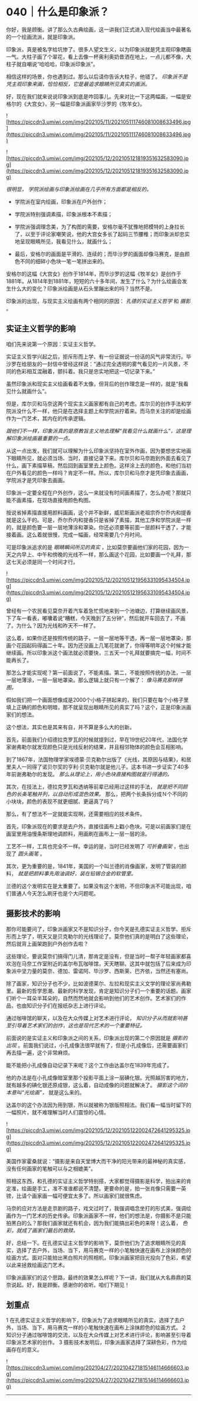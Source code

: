 # 040｜什么是印象派？

你好，我是顾衡。讲了那么久古典绘画，这一讲我们正式进入现代绘画当中最著名的一个绘画流派，就是印象派。

印象派，真是被名字给坑惨了。很多人望文生义，以为印象派就是凭主观印象瞎画一气。大柱子画了个翠花，看上去像一杯奥利奥奶昔洒在地上，一点儿都不像，大柱子就自嘲说“哈哈哈，印象派印象派”。

相信这样的场景，你也遇到过。那么以后请你告诉大柱子，他错了。 *印象派不是凭主观印象来画，恰恰相反，它是最追求眼睛所见真实的画派。*

好，现在我们就来说说印象派到底是咋回事儿。先来对比一下这两幅画，一幅是安格尔的《大宫女》，另一幅是印象派画家毕沙罗的《牧羊女》。

![https://piccdn3.umiwi.com/img/202105/11/202105111746081008633496.jpg](https://piccdn3.umiwi.com/img/202105/11/202105111746081008633496.jpg)

![https://piccdn3.umiwi.com/img/202105/12/202105121819351632583090.jpg](https://piccdn3.umiwi.com/img/202105/12/202105121819351632583090.jpg)

 *很明显，*  *学院派绘画与印象派绘画在几乎所有方面都是相反的。*

* 学院派在室内绘画，印象派在户外创作；

* 学院派特别强调素描，印象派根本不素描；

* 学院派强调理念美，为了构图的需要，安格尔毫不犹豫地把模特的上身拉长了，以至于评论家嘲笑说，他的大宫女多长了起码三节腰椎；而印象派却忠实地呈现眼睛所见，我看见什么，就画什么；

* 最后，安格尔的画面是平滑的、连续的；而毕沙罗的画面却像马赛克，是由颜色不同的细碎小色块一笔一笔拼出来的。

安格尔的这幅《大宫女》创作于1814年，而毕沙罗的这幅《牧羊女》是创作于1881年。从1814年到1881年，短短的六十多年间，发生了什么？为什么绘画会发生什么大的变化？印象派绘画是从石头里蹦出来的吗？当然不是。

印象派的出现，与现实主义绘画有两个相同的原因： *孔德的实证主义哲学* 和 *摄影* 。

## 实证主义哲学的影响

咱们先来说第一个原因：实证主义哲学。

实证主义哲学兴起之后，拒斥形而上学、有一份证据说一份话的风气非常流行。毕沙罗在给朋友的一封信中曾经这样说：“通过完全透明的雾气看见的一片风景，不同的色彩相互混融着，颤抖着。我只是忠实地把这一切记录下来。”

虽然印象派和现实主义绘画看着不太像，但背后的创作理念是一样的，就是“我看见什么就画什么”。

但是，库尔贝和马奈这两个现实主义画家都有自己的考虑。库尔贝的创作手法和学院派没什么不一样，他只是在选择主题上和学院派拧着来。而马奈关注的却是绘画作为一门艺术，其内在的传承逻辑。

 *跟他们不一样，印象派真的是原教旨主义地去理解“我看见什么就画什么”，这是理解印象派绘画最重要的一点。*

从这一点出发，我们就可以理解为什么印象派坚持在室外作画，因为要想忠实地画下眼睛所见，就必须当场、当时，直接记录下来。库尔贝和马奈跑到外面去看见了什么，画下素描草稿，然后回到画室里去上颜色。这样涂上去的颜色，和他们当初在户外看见的颜色一样吗？肯定不一样。所以，库尔贝和马奈才是凭印象去画画，学院派才是凭印象去画画。

印象派一定要全程在户外创作，这么一来就没有时间画素描了，怎么办呢？那就只能不画素描，在现场直接用颜色构图。

按说省掉素描直接用颜料画画，这个并不新鲜，威尼斯画派老祖宗乔尔乔内和提香就是这么干的。可是，乔尔乔内和提香只是省掉了素描，其他工序和学院派是一样的，就是颜色要一层一层地薄涂和罩染。你还必须要等前面一层颜料干透了，才能接着画。这么着就很慢，完成一幅画，经常需要几个月时间。

可是印象派追求的是 *眼睛瞬间所见的真实* ，比如莫奈要画他们家的花园，因为一天之内早上、中午和傍晚的光线不一样，那么画这个花园，比如要画一个礼拜，那这七天必须是同一个时间才行。

![https://piccdn3.umiwi.com/img/202105/12/202105121956331095434504.jpg](https://piccdn3.umiwi.com/img/202105/12/202105121956331095434504.jpg)

曾经有一个农民看见莫奈开着汽车着急忙慌地来到一个池塘边，打算继续画风景，下了车一看表，嘟囔着说“糟糕，今天晚到了五分钟”，然后就开车回去了，不画了。为什么？因为光线和昨天不一样了。

这么着，如果你还是按照传统的路子，一层一层地等干透，再一层一层地罩染，那画个花园起码得画二十年。因为还没画上几笔花就谢了，你得等明年这个时候才能继续画。所以印象派这个画法就必须要快，三五天一个礼拜就要搞完一幅，时间不能再长了。

那怎么才能实现呢？第一前面说了，不能素描。第二，不能按照传统的办法，一层一层地薄涂，一层一层地罩染。那么逻辑上就只有一个解了： *像马赛克那样拼图。*

假如我们把一个画面想像成是2000个小格子拼起来的，我们只要在每个小格子里填上正确的颜色和明暗，那不就呈现出眼睛所见的真实了吗？这个，正是印象派画家们的想法。

这个想法，其实也是其来有自，并不算是多么大的创新。

首先，前面我们介绍德拉克罗瓦的时候就提到过，早在19世纪20年代，法国化学家谢弗勒尔就发现颜色只是光线反射的结果，并且相邻物体的颜色会互相影响。

到了1867年，法国物理学家埃德蒙·贝克勒尔出版了《光线，其原因与结果》，和居里夫人一同得了诺贝尔奖的亨利·贝克勒尔就是他儿子。这本书进一步证实了40多年前谢弗勒尔的发现。 *那么从理论上，用小色块直接构图就是行得通的。*

其次，在技法上，德拉克罗瓦和透纳等前辈已经用过这样的手法， *就是把不同颜色的长条笔触并列，以自动形成混色效果。* 那么，把两个长条拆分成Ｎ个不同的小块块，颜色的表现不就更细腻、更逼真了吗？

那么，有了想法不一定就能实现啊，还需要相应的技术条件。

首先，印象派现在的要求是去户外，直接往画布上戳小色块。可是以前画家们是在画室里用油慢条斯理地调颜料，用画刷在画布上一层一层的涂。

工艺不一样，工具也完全不一样。幸运的是，当时已经发明了 *可折叠画架* ，也出现了 *圆头画笔* 。

其次，更为重要的是，1841年，美国的一个叫兰德的肖像画家，发明了管装的颜料， *就是把颜料事先用油调好，装在铅锡合金的软管里。*

兰德的这个发明实在是太重要了。如果没有这个发明，不但印象派不可能出现，咱们普通人今天怎么刷牙也是个大问题呢。

## 摄影技术的影响

那你可能要问了，印象派画家又不是知识分子，你今天是孔德实证主义哲学、拒斥形而上学了，明天又是贝克勒尔的光线理论了。莫奈他们真的是明白了这些理论，然后就背上画架跑到户外创作去啦？

这些理论，要说莫奈们搞得门儿清，那肯定是没有，但是当时一帮子年轻画家都喜欢泡在马奈工作室附近的盖尔布瓦咖啡馆，天天瞎聊。这其中就包括了后来成为印象派中坚力量的莫奈、德加、雷诺阿、毕沙罗、西斯莱、巴齐依，当然还有塞尚。

除了画家，知识分子也不少，比如波德莱尔、左拉和现实主义文学的理论家尚弗勒里。最新的哲学思潮、最新的科学发现，肯定是知识分子们一个重要的话题。画家们听个一耳朵半耳朵的，自然而然地就会影响到他们的艺术创作。艺术家们的作品，也由知识分子们在报纸杂志上进行评论。

通过咖啡馆的聊天，以及在大众传媒上对艺术进行评论， *知识分子从而就影响甚至引导着艺术家们的创作，这也是现代艺术的一个重要特征。*

前面说的是实证主义和印象派之间的关系，印象派出现的第二个原因就是 *摄影的出现* 。前面我们说过，小孔成像法很早就有了，但是小孔成像后，还需要画家们再去描一遍，这个非常麻烦。

能不能把小孔成像自动记录下来呢？这个工作由达盖尔在1839年完成了。

他的办法是在小孔成像暗室里那个投影平面上涂一层碘化银。光照越厉害的地方，就有越多的碘化银还原成银，这么着，自动成像的问题就解决了。 *摄影这个词的本意叫“光绘画”，* 就是这么来的。

达盖尔的这个办法因为用到银，所以就被称为银版照相法。我们看一幅当时留下的一幅照片，就不难理解当时人们震惊的心情。

![https://piccdn3.umiwi.com/img/202105/12/202105122002472641295325.jpg](https://piccdn3.umiwi.com/img/202105/12/202105122002472641295325.jpg)

美国作家霍桑就说：“摄影是来自天堂博大而干净的阳光带来的最神秘的真实感，没有任何画家的笔触可以与之相媲美”。

照相这东西，和孔德的实证主义哲学特别搭，大家都觉得摄影是科学，拍出来的肯定准，绘画是手工，准不准谁都说不清楚。更要命的是，拍一张肖像只需要一英镑，比请个画家画一幅可便宜太多了。所以画家们就很焦虑。

马奈的应对方法是走京剧的路子，戏文过时了，我强调唱念坐打的形式美，强调绘画作为一门艺术的历史传承。印象派画家不一样，他们的想法是，你摄影不是只能拍黑白的么？那我们画家就还有机会，因为我们能搞出彩色的来呀！这么着， *色彩，就成了画家们最后的救赎。*

好，总结一下。在孔德实证主义哲学的影响下，莫奈他们为了追求眼睛所见的真实，选择了去户外，当场、当下，用马赛克一样的小笔触快速在画布上涂抹颜色的绘画方式。面对只能拍出黑白照片的照相机，印象派画家把目光投向了色彩，希望以此来拯救绘画这门艺术。

印象派画家们的这个思路，最终的效果怎么样呢？下一讲，我们就从大名鼎鼎的莫奈说起。好，我是顾衡。感谢你的收听。咱们下期见！

## 划重点

1 在孔德实证主义哲学的影响下，印象派为了追求眼睛所见的真实，选择了去户外，当场、当下，用马赛克一样的小笔触快速在画布上涂抹颜色的绘画方式。
2 知识分子通过咖啡馆的交流，以及在大众传媒上对艺术进行评论，影响甚至引导着印象派艺术家的创作。
3 摄影技术发明后，印象派画家选择了深耕色彩，作为绘画存在的意义。

![https://piccdn3.umiwi.com/img/202104/27/202104271815146114666603.jpg](https://piccdn3.umiwi.com/img/202104/27/202104271815146114666603.jpg)

---
